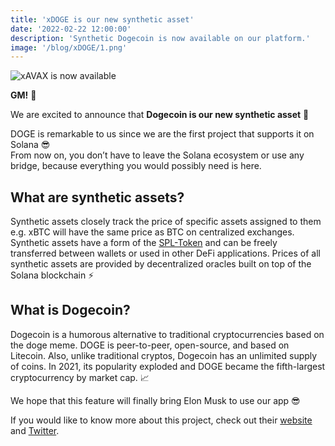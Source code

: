 ```yaml
---
title: 'xDOGE is our new synthetic asset'
date: '2022-02-22 12:00:00'
description: 'Synthetic Dogecoin is now available on our platform.'
image: '/blog/xDOGE/1.png'
---
```


![xAVAX is now available](/blog/xDOGE/2.png 'horizontal')

**GM!** 👋

We are excited to announce that **Dogecoin is our new synthetic asset** 🐶

DOGE is remarkable to us since we are the first project that supports it on Solana 😎  
From now on, you don’t have to leave the Solana ecosystem or use any bridge, because everything you would possibly need is here.

## What are synthetic assets?

Synthetic assets closely track the price of specific assets assigned to them e.g. xBTC will have the same price as BTC on centralized exchanges. Synthetic assets have a form of the [SPL-Token](https://spl.solana.com/token) and can be freely transferred between wallets or used in other DeFi applications. Prices of all synthetic assets are provided by decentralized oracles built on top of the Solana blockchain ⚡

## What is Dogecoin?

Dogecoin is a humorous alternative to traditional cryptocurrencies based on the doge meme. DOGE is peer-to-peer, open-source, and based on Litecoin. Also, unlike traditional cryptos, Dogecoin has an unlimited supply of coins. In 2021, its popularity exploded and DOGE became the fifth-largest cryptocurrency by market cap. 📈

We hope that this feature will finally bring Elon Musk to use our app 😎

If you would like to know more about this project, check out their [website](https://dogecoin.com/) and [Twitter](https://twitter.com/dogecoin?ref_src=twsrc%5Egoogle%7Ctwcamp%5Eserp%7Ctwgr%5Eauthor).
